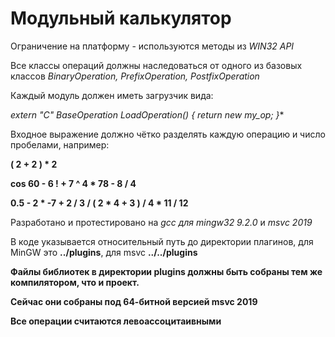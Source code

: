# Модульный калькулятор

Ограничение на платформу - используются методы из *WIN32 API*

Все классы операций должны наследоваться от одного из базовых классов *BinaryOperation, PrefixOperation, PostfixOperation*

Каждый модуль должен иметь загрузчик вида:

**extern "C" BaseOperation* LoadOperation() { return new my_op; }**

Входное выражение должно чётко разделять каждую операцию и число пробелами, например:

**( 2 + 2 ) * 2**

**cos 60 - 6 ! + 7 ^ 4 * 78 - 8 / 4**

**0.5 - 2 * -7 + 2 / 3 / ( 2 * 4 + 3 ) / 4 * 11 / 12**

Разработано и протестировано на *gcc для mingw32 9.2.0* и *msvc 2019*

В коде указывается относительный путь до директории плагинов, для MinGW это **../plugins**, для msvc **../../plugins**

**Файлы библиотек в директории plugins должны быть собраны тем же компилятором, что и проект.**

**Сейчас они собраны под 64-битной версией msvc 2019**

**Все операции считаются левоассоцитаивными**
